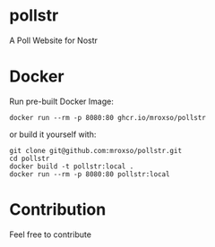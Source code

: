# pollstr
A Poll Website for Nostr

# Docker
Run pre-built Docker Image:
```
docker run --rm -p 8080:80 ghcr.io/mroxso/pollstr
```

or build it yourself with:
```
git clone git@github.com:mroxso/pollstr.git
cd pollstr
docker build -t pollstr:local .
docker run --rm -p 8080:80 pollstr:local
```

# Contribution
Feel free to contribute